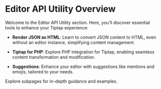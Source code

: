 # Editor API Utility Overview

Welcome to the Editor API Utility section. Here, you'll discover essential tools to enhance your Tiptap experience:

- **Render JSON as HTML**: Learn to convert JSON content to HTML, even without an editor instance, simplifying content management.

- **Tiptap for PHP**: Explore PHP integration for Tiptap, enabling seamless content transformation and modification.

- **Suggestions**: Enhance your editor with suggestions like mentions and emojis, tailored to your needs.

Explore subpages for in-depth guidance and examples.
